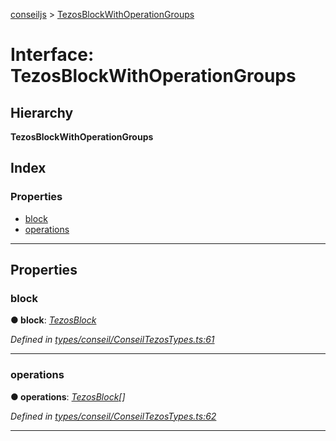 [conseiljs](../README.md) > [TezosBlockWithOperationGroups](../interfaces/tezosblockwithoperationgroups.md)

# Interface: TezosBlockWithOperationGroups

## Hierarchy

**TezosBlockWithOperationGroups**

## Index

### Properties

* [block](tezosblockwithoperationgroups.md#block)
* [operations](tezosblockwithoperationgroups.md#operations)

---

## Properties

<a id="block"></a>

###  block

**● block**: *[TezosBlock](tezosblock.md)*

*Defined in [types/conseil/ConseilTezosTypes.ts:61](https://github.com/Cryptonomic/ConseilJS/blob/e4b4aa7/src/types/conseil/ConseilTezosTypes.ts#L61)*

___
<a id="operations"></a>

###  operations

**● operations**: *[TezosBlock](tezosblock.md)[]*

*Defined in [types/conseil/ConseilTezosTypes.ts:62](https://github.com/Cryptonomic/ConseilJS/blob/e4b4aa7/src/types/conseil/ConseilTezosTypes.ts#L62)*

___

